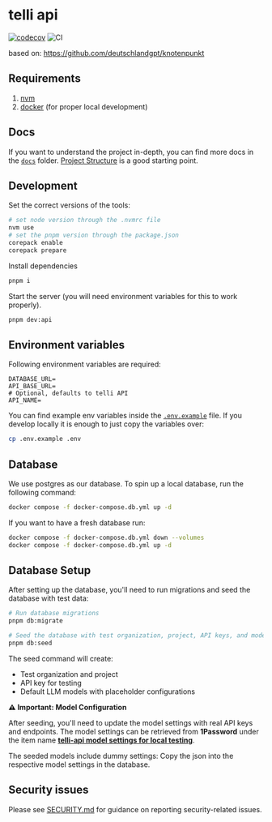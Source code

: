 # telli api

[![codecov](https://codecov.io/gh/FWU-DE/telli-dialog/branch/main/graph/badge.svg)](https://codecov.io/gh/FWU-DE/telli-dialog)
![CI](https://github.com/FWU-DE/telli-dialog/actions/workflows/checks.yml/badge.svg)

based on: https://github.com/deutschlandgpt/knotenpunkt

## Requirements

1. [nvm](https://github.com/nvm-sh/nvm)
2. [docker](https://docs.docker.com/engine/install/) (for proper local development)

## Docs

If you want to understand the project in-depth, you can find more docs in the [`docs`](./docs) folder.
[Project Structure](./docs/project-structure.md) is a good starting point.

## Development

Set the correct versions of the tools:

```sh
# set node version through the .nvmrc file
nvm use
# set the pnpm version through the package.json
corepack enable
corepack prepare
```

Install dependencies

```sh
pnpm i
```

Start the server (you will need environment variables for this to work properly).

```sh
pnpm dev:api
```

## Environment variables

Following environment variables are required:

```.env
DATABASE_URL=
API_BASE_URL=
# Optional, defaults to telli API
API_NAME=
```

You can find example env variables inside the [`.env.example`](./.env.example) file.
If you develop locally it is enough to just copy the variables over:

```sh
cp .env.example .env
```

## Database

We use postgres as our database.
To spin up a local database, run the following command:

```sh
docker compose -f docker-compose.db.yml up -d
```

If you want to have a fresh database run:

```sh
docker compose -f docker-compose.db.yml down --volumes
docker compose -f docker-compose.db.yml up -d
```

## Database Setup

After setting up the database, you'll need to run migrations and seed the database with test data:

```sh
# Run database migrations
pnpm db:migrate

# Seed the database with test organization, project, API keys, and models
pnpm db:seed
```

The seed command will create:

- Test organization and project
- API key for testing
- Default LLM models with placeholder configurations

**⚠️ Important: Model Configuration**

After seeding, you'll need to update the model settings with real API keys and endpoints. The model settings can be retrieved from **1Password** under the item name **[telli-api model settings for local testing](https://start.1password.com/open/i?a=UWYBPUFO5NFK7AJEKCVW56JBOQ&v=ixer5vuqkawipava543m2wxks4&i=cixnv7jghs3fz56vmjk5f55kcq&h=fwuggmbh.1password.eu)**.

The seeded models include dummy settings:
Copy the json into the respective model settings in the database.

## Security issues

Please see [SECURITY.md](SECURITY.md) for guidance on reporting security-related issues.
